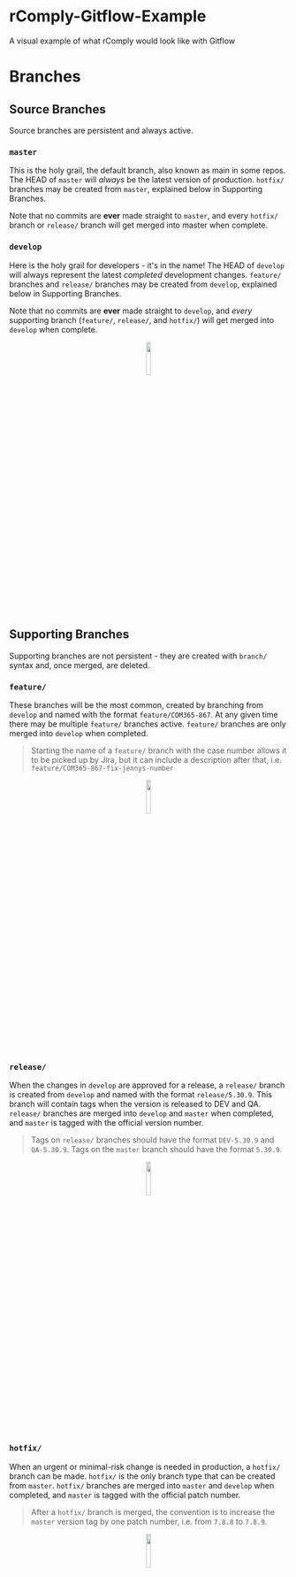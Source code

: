 # rComply-Gitflow-Example
A visual example of what rComply would look like with Gitflow

# Branches
## Source Branches
Source branches are persistent and always active.
### `master`
This is the holy grail, the default branch, also known as main in some repos. The HEAD of `master` will _always_ be the latest version of production. `hotfix/` branches may be created from `master`, explained below in Supporting Branches.

Note that no commits are **ever** made straight to `master`, and every `hotfix/` branch or `release/` branch will get merged into master when complete.

### `develop`
Here is the holy grail for developers - it's in the name! The HEAD of `develop` will always represent the latest _completed_ development changes. `feature/` branches and `release/` branches may be created from `develop`, explained below in Supporting Branches.

Note that no commits are **ever** made straight to `develop`, and _every_ supporting branch (`feature/`, `release/`, and `hotfix/`) will get merged into `develop` when complete.

<p align="center"><img width=12.5% src="https://github.com/RJET-DEVrComply-Gitflow-Example/blob/develop/media/MasterAndDevelop.png"></p>


## Supporting Branches
Supporting branches are not persistent - they are created with `branch/` syntax and, once merged, are deleted.
### `feature/`
These branches will be the most common, created by branching from `develop` and named with the format `feature/COM365-867`. At any given time there may be multiple `feature/` branches active. `feature/` branches are only merged into `develop` when completed.
> Starting the name of a `feature/` branch with the case number allows it to be picked up by Jira, but it can include a description after that, i.e. `feature/COM365-867-fix-jennys-number`

<p align="center"><img width=12.5% src="https://github.com/RJET-DEVrComply-Gitflow-Example/blob/develop/media/DevelopAndFeatures.png"></p>

### `release/`
When the changes in `develop` are approved for a release, a `release/` branch is created from `develop` and named with the format `release/5.30.9`. This branch will contain tags when the version is released to DEV and QA. `release/` branches are merged into `develop` and `master` when completed, and `master` is tagged with the official version number.
> Tags on `release/` branches should have the format `DEV-5.30.9` and `QA-5.30.9`. Tags on the `master` branch should have the format `5.30.9`.

<p align="center"><img width=12.5% src="https://github.com/RJET-DEVrComply-Gitflow-Example/blob/develop/media/ReleaseBranch.png"></p>

### `hotfix/`
When an urgent or minimal-risk change is needed in production, a `hotfix/` branch can be made. `hotfix/` is the only branch type that can be created from `master`. `hotfix/` branches are merged into `master` and `develop` when completed, and `master` is tagged with the official patch number.
> After a `hotfix/` branch is merged, the convention is to increase the `master` version tag by one patch number, i.e. from `7.8.8` to `7.8.9`.

<p align="center"><img width=12.5% src="https://github.com/RJET-DEVrComply-Gitflow-Example/blob/develop/media/HotfixBranch.png"></p>

